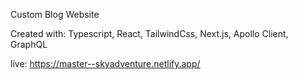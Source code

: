 Custom Blog Website

Created with: Typescript, React, TailwindCss, Next.js, Apollo Client, GraphQL

live: https://master--skyadventure.netlify.app/
